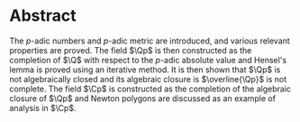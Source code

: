 # Abstract
The $p$-adic numbers and $p$-adic metric are introduced, and various relevant properties are proved. 
The field $\Qp$ is then constructed as the completion of $\Q$ with respect to the $p$-adic absolute value and Hensel's lemma is proved using an iterative method.
It is then shown that $\Qp$ is not algebraically closed and its algebraic closure is $\overline{\Qp}$ is not complete.
The field $\Cp$ is constructed as the completion of the algebraic closure of $\Qp$ and Newton polygons are discussed as an example of analysis in $\Cp$.

